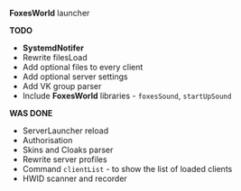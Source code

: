 __FoxesWorld__ launcher

**TODO**

- __SystemdNotifer__
- Rewrite filesLoad
- Add optional files to every client
- Add optional server settings
- Add VK group parser
- Include __FoxesWorld__ libraries - `foxesSound`, `startUpSound`

**WAS DONE**

- ServerLauncher reload
- Authorisation
- Skins and Cloaks parser
- Rewrite server profiles
- Сommand `clientList` - to show the list of loaded clients
- HWID scanner and recorder
